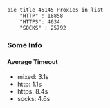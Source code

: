 
```mermaid
pie title 45145 Proxies in list
    "HTTP" : 18858
    "HTTPS": 4634
    "SOCKS" : 25792
```

### Some Info
#### Average Timeout

- mixed: 3.1s
- http: 1.1s
- https: 8.4s
- socks: 4.6s